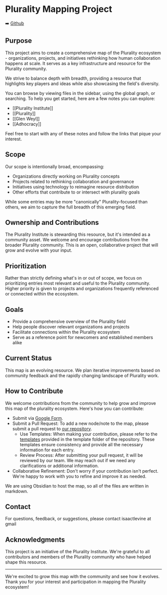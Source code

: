 # Plurality Mapping Project
➡️ [Github](https://github.com/isaactlevine/plurality-map)

## Purpose

This project aims to create a comprehensive map of the Plurality ecosystem - organizations, projects, and initiatives rethinking how human collaboration happens at scale. It serves as a key infrastructure and resource for the Plurality community. 

We strive to balance depth with breadth, providing a resource that highlights key players and ideas while also showcasing the field's diversity.

You can browse by viewing files in the sidebar, using the global graph, or searching. To help you get started, here are a few notes you can explore:

- [[Plurality Institute]]
- [[Plurality]]
- [[Glen Weyl]]
- [[Adhocracy]]

Feel free to start with any of these notes and follow the links that pique your interest.

## Scope

Our scope is intentionally broad, encompassing:
- Organizations directly working on Plurality concepts
- Projects related to rethinking collaboration and governance
- Initiatives using technology to reimagine resource distribution
- Other efforts that contribute to or intersect with plurality goals

While some entries may be more "canonically" Plurality-focused than others, we aim to capture the full breadth of this emerging field.

## Ownership and Contributions

The Plurality Institute is stewarding this resource, but it's intended as a community asset. We welcome and encourage contributions from the broader Plurality community. This is an open, collaborative project that will grow and evolve with your input.

## Prioritization

Rather than strictly defining what's in or out of scope, we focus on prioritizing entries most relevant and useful to the Plurality community. Higher priority is given to projects and organizations frequently referenced or connected within the ecosystem.

## Goals

- Provide a comprehensive overview of the Plurality field
- Help people discover relevant organizations and projects
- Facilitate connections within the Plurality ecosystem
- Serve as a reference point for newcomers and established members alike

## Current Status

This map is an evolving resource. We plan iterative improvements based on community feedback and the rapidly changing landscape of Plurality work.

## How to Contribute

We welcome contributions from the community to help grow and improve this map of the plurality ecosystem. Here's how you can contribute:

- Submit via [Google Form](https://forms.gle/dhWHTKVmPqAvV5b78).
- Submit a Pull Request: To add a new node/note to the map, please submit a pull request to [our repository](https://github.com/isaactlevine/plurality-map).
	- Use Templates: When making your contribution, please refer to the [templates](https://github.com/isaactlevine/plurality-map/tree/main/Templates) provided in the template folder of the repository. These templates ensure consistency and provide all the necessary information for each entry.
	- Review Process: After submitting your pull request, it will be reviewed by our team. We may reach out if we need any clarifications or additional information.
- Collaborative Refinement: Don't worry if your contribution isn't perfect. We're happy to work with you to refine and improve it as needed.

We are using Obsidian to host the map, so all of the files are written in markdown.

## Contact

For questions, feedback, or suggestions, please contact isaactlevine at gmail
## Acknowledgments

This project is an initiative of the Plurality Institute. We're grateful to all contributors and members of the Plurality community who have helped shape this resource.

---

We're excited to grow this map with the community and see how it evolves. Thank you for your interest and participation in mapping the Plurality ecosystem!
